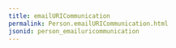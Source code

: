 ```yaml
---
title: emailURICommunication
permalink: Person.emailURICommunication.html
jsonid: person_emailuricommunication
---
```

